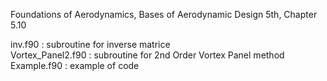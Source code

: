 Foundations of Aerodynamics, Bases of Aerodynamic Design 5th, Chapter 5.10

inv.f90 : subroutine for inverse matrice \
Vortex_Panel2.f90 : subroutine for 2nd Order Vortex Panel method
Example.f90 : example of code
